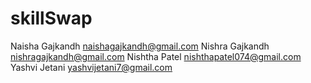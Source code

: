# skillSwap

Naisha Gajkandh
naishagajkandh@gmail.com
Nishra Gajkandh
nishragajkandh@gmail.com
Nishtha Patel
nishthapatel074@gmail.com
Yashvi Jetani
yashvijetani7@gmail.com
